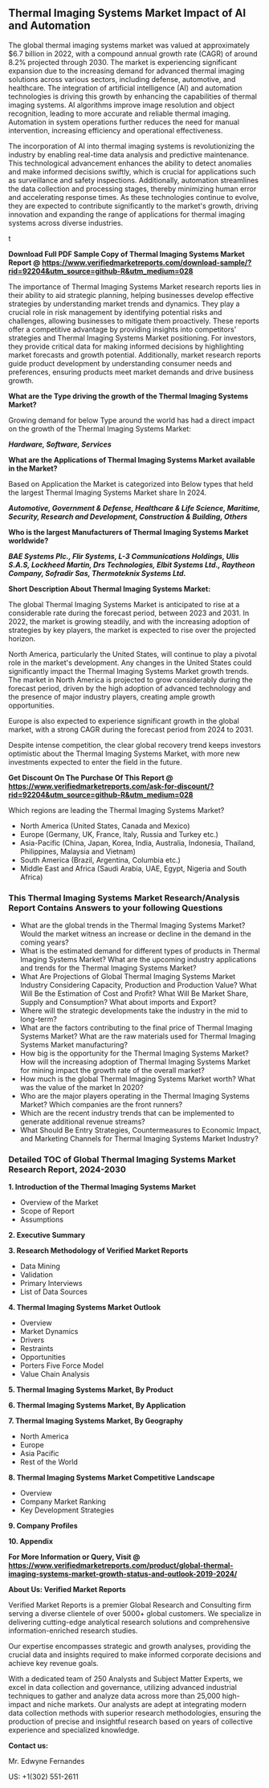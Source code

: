 <h2>Thermal Imaging Systems Market Impact of AI and Automation</h2><p>The global thermal imaging systems market was valued at approximately $6.7 billion in 2022, with a compound annual growth rate (CAGR) of around 8.2% projected through 2030. The market is experiencing significant expansion due to the increasing demand for advanced thermal imaging solutions across various sectors, including defense, automotive, and healthcare. The integration of artificial intelligence (AI) and automation technologies is driving this growth by enhancing the capabilities of thermal imaging systems. AI algorithms improve image resolution and object recognition, leading to more accurate and reliable thermal imaging. Automation in system operations further reduces the need for manual intervention, increasing efficiency and operational effectiveness.</p><p>The incorporation of AI into thermal imaging systems is revolutionizing the industry by enabling real-time data analysis and predictive maintenance. This technological advancement enhances the ability to detect anomalies and make informed decisions swiftly, which is crucial for applications such as surveillance and safety inspections. Additionally, automation streamlines the data collection and processing stages, thereby minimizing human error and accelerating response times. As these technologies continue to evolve, they are expected to contribute significantly to the market's growth, driving innovation and expanding the range of applications for thermal imaging systems across diverse industries.</p>t</p><p id="" class=""><strong>Download Full PDF Sample Copy of Thermal Imaging Systems Market Report @ <a href="https://www.verifiedmarketreports.com/download-sample/?rid=92204&utm_source=github-R&utm_medium=028" target="_blank">https://www.verifiedmarketreports.com/download-sample/?rid=92204&utm_source=github-R&utm_medium=028</a></strong></p><p>The importance of&nbsp;Thermal Imaging Systems Market research reports lies in their ability to aid strategic planning, helping businesses develop effective strategies by understanding market trends and dynamics. They play a crucial role in risk management by identifying potential risks and challenges, allowing businesses to mitigate them proactively. These reports offer a competitive advantage by providing insights into competitors' strategies and Thermal Imaging Systems Market positioning. For investors, they provide critical data for making informed decisions by highlighting market forecasts and growth potential. Additionally, market research reports guide product development by understanding consumer needs and preferences, ensuring products meet market demands and drive business growth.</p><p><strong>What are the&nbsp;Type driving the growth of the Thermal Imaging Systems Market?</strong></p><p id="" class="">Growing demand for below Type around the world has had a direct impact on the growth of the Thermal Imaging Systems Market:</p><em><strong>Hardware, Software, Services</strong></em></p><strong>What are the&nbsp;Applications&nbsp;of Thermal Imaging Systems Market available in the Market?</strong></p><p id="" class="">Based on Application the Market is categorized into Below types that held the largest Thermal Imaging Systems Market share In 2024.</p><em><strong>Automotive, Government & Defense, Healthcare & Life Science, Maritime, Security, Research and Development, Construction & Building, Others</strong></em></p><strong>Who is the largest Manufacturers of Thermal Imaging Systems Market worldwide?</strong></p><p><em><strong>BAE Systems Plc., Flir Systems, L-3 Communications Holdings, Ulis S.A.S, Lockheed Martin, Drs Technologies, Elbit Systems Ltd., Raytheon Company, Sofradir Sas, Thermoteknix Systems Ltd.</strong></em></p><p id="" class=""><strong>Short Description About Thermal Imaging Systems Market:</strong></p><p>The global Thermal Imaging Systems Market is anticipated to rise at a considerable rate during the forecast period, between 2023 and 2031. In 2022, the market is growing steadily, and with the increasing adoption of strategies by key players, the market is expected to rise over the projected horizon.</p><p>North America, particularly the United States, will continue to play a pivotal role in the market's development. Any changes in the United States could significantly impact the Thermal Imaging Systems Market growth trends. The market in North America is projected to grow considerably during the forecast period, driven by the high adoption of advanced technology and the presence of major industry players, creating ample growth opportunities.</p><p>Europe is also expected to experience significant growth in the global market, with a strong CAGR during the forecast period from 2024 to 2031.</p><p>Despite intense competition, the clear global recovery trend keeps investors optimistic about the Thermal Imaging Systems Market, with more new investments expected to enter the field in the future.</p><p id="" class=""><strong>Get Discount On The Purchase Of This Report @ <a href="https://www.verifiedmarketreports.com/ask-for-discount/?rid=92204&utm_source=github-R&utm_medium=028" target="_blank">https://www.verifiedmarketreports.com/ask-for-discount/?rid=92204&utm_source=github-R&utm_medium=028</a></strong></p>Which regions are leading the Thermal Imaging Systems Market?</p><ul><li>North America (United States, Canada and Mexico)</li><li>Europe (Germany, UK, France, Italy, Russia and Turkey etc.)</li><li>Asia-Pacific (China, Japan, Korea, India, Australia, Indonesia, Thailand, Philippines, Malaysia and Vietnam)</li><li>South America (Brazil, Argentina, Columbia etc.)</li><li>Middle East and Africa (Saudi Arabia, UAE, Egypt, Nigeria and South Africa)</li></ul><h3 id="" class="">This Thermal Imaging Systems Market Research/Analysis Report Contains Answers to your following Questions</h3><ul><li>What are the global trends in the Thermal Imaging Systems Market? Would the market witness an increase or decline in the demand in the coming years?</li><li>What is the estimated demand for different types of products in Thermal Imaging Systems Market? What are the upcoming industry applications and trends for the Thermal Imaging Systems Market?</li><li>What Are Projections of Global Thermal Imaging Systems Market Industry Considering Capacity, Production and Production Value? What Will Be the Estimation of Cost and Profit? What Will Be Market Share, Supply and Consumption? What about imports and Export?</li><li>Where will the strategic developments take the industry in the mid to long-term?</li><li>What are the factors contributing to the final price of Thermal Imaging Systems Market? What are the raw materials used for Thermal Imaging Systems Market manufacturing?</li><li>How big is the opportunity for the Thermal Imaging Systems Market? How will the increasing adoption of Thermal Imaging Systems Market for mining impact the growth rate of the overall market?</li><li>How much is the global Thermal Imaging Systems Market worth? What was the value of the market In 2020?</li><li>Who are the major players operating in the Thermal Imaging Systems Market? Which companies are the front runners?</li><li>Which are the recent industry trends that can be implemented to generate additional revenue streams?</li><li>What Should Be Entry Strategies, Countermeasures to Economic Impact, and Marketing Channels for Thermal Imaging Systems Market Industry?</li></ul><h3 id="" class="">Detailed TOC of Global Thermal Imaging Systems Market Research Report, 2024-2030</h3><p id="" class=""><strong>1. Introduction of the Thermal Imaging Systems Market</strong></p><ul><li>Overview of the Market</li><li>Scope of Report</li><li>Assumptions</li></ul><p id="" class=""><strong>2. Executive Summary</strong></p><p id="" class=""><strong>3. Research Methodology of Verified Market Reports</strong></p><ul><li>Data Mining</li><li>Validation</li><li>Primary Interviews</li><li>List of Data Sources</li></ul><p id="" class=""><strong>4. Thermal Imaging Systems Market Outlook</strong></p><ul><li>Overview</li><li>Market Dynamics</li><li>Drivers</li><li>Restraints</li><li>Opportunities</li><li>Porters Five Force Model</li><li>Value Chain Analysis</li></ul><p id="" class=""><strong>5. Thermal Imaging Systems Market, By Product</strong></p><p id="" class=""><strong>6. Thermal Imaging Systems Market, By Application</strong></p><p id="" class=""><strong>7. Thermal Imaging Systems Market, By Geography</strong></p><ul><li>North America</li><li>Europe</li><li>Asia Pacific</li><li>Rest of the World</li></ul><p id="" class=""><strong>8. Thermal Imaging Systems Market Competitive Landscape</strong></p><ul><li>Overview</li><li>Company Market Ranking</li><li>Key Development Strategies</li></ul><p id="" class=""><strong>9. Company Profiles</strong></p><p id="" class=""><strong>10. Appendix</strong></p><p id="" class=""><strong>For More Information or Query, Visit @ <a href="https://www.verifiedmarketreports.com/product/global-thermal-imaging-systems-market-growth-status-and-outlook-2019-2024/" target="_blank">https://www.verifiedmarketreports.com/product/global-thermal-imaging-systems-market-growth-status-and-outlook-2019-2024/</a></strong></p><p id="" class=""><strong>About Us: Verified Market Reports</strong></p><p id="" class="">Verified Market Reports is a premier Global Research and Consulting firm serving a diverse clientele of over 5000+ global customers. We specialize in delivering cutting-edge analytical research solutions and comprehensive information-enriched research studies.</p><p id="" class="">Our expertise encompasses strategic and growth analyses, providing the crucial data and insights required to make informed corporate decisions and achieve key revenue goals.</p><p id="" class="">With a dedicated team of 250 Analysts and Subject Matter Experts, we excel in data collection and governance, utilizing advanced industrial techniques to gather and analyze data across more than 25,000 high-impact and niche markets. Our analysts are adept at integrating modern data collection methods with superior research methodologies, ensuring the production of precise and insightful research based on years of collective experience and specialized knowledge.</p><p id="" class=""><strong>Contact us:</strong></p><p id="" class="">Mr. Edwyne Fernandes</p><p id="" class="">US: +1(302) 551-2611</p>